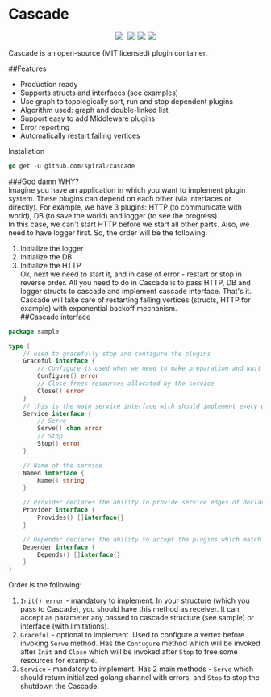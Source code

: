 # Cascade
<p align="center">
	<a href="https://pkg.go.dev/github.com/spiral/cascade?tab=doc"><img src="https://godoc.org/github.com/spiral/cascade?status.svg"></a>
	<a href="https://github.com/spiral/cascade/actions"><img src="https://github.com/spiral/cascade/workflows/CI/badge.svg" alt=""></a>
	<a href="https://goreportcard.com/report/github.com/spiral/cascade"><img src="https://goreportcard.com/badge/github.com/spiral/cascade"></a>
	<a href="https://codecov.io/gh/spiral/cascade/"><img src="https://codecov.io/gh/spiral/cascade/branch/master/graph/badge.svg"></a>
	<a href="https://discord.gg/TFeEmCs"><img src="https://img.shields.io/badge/discord-chat-magenta.svg"></a>
</p>

Cascade is an open-source (MIT licensed) plugin container.

##Features

- Production ready
- Supports structs and interfaces (see examples)
- Use graph to topologically sort, run and stop dependent plugins
- Algorithm used: graph and double-linked list
- Support easy to add Middleware plugins
- Error reporting
- Automatically restart failing vertices


Installation
```go
go get -u github.com/spiral/cascade
```

###God damn WHY?  
Imagine you have an application in which you want to implement plugin system. These plugins can depend on each other (via interfaces or directly).
For example, we have 3 plugins: HTTP (to communicate with world), DB (to save the world) and logger (to see the progress).  
In this case, we can't start HTTP before we start all other parts. Also, we need to have logger first. So, the order will be the following:  
1. Initialize the logger
2. Initialize the DB
3. Initialize the HTTP  
Ok, next we need to start it, and in case of error - restart or stop in reverse order. All you need to do in Cascade is to pass HTTP, DB and logger structs to cascade and implement cascade interface. That's it. Cascade will take care of restarting failing vertices (structs, HTTP for example) with exponential backoff mechanism.  
##Cascade interface
```go
package sample

type (
	// used to gracefully stop and configure the plugins
	Graceful interface {
		// Configure is used when we need to make preparation and wait for all services till Serve
		Configure() error
		// Close frees resources allocated by the service
		Close() error
	}
	// this is the main service interface with should implement every plugin
	Service interface {
		// Serve
		Serve() chan error
		// Stop
		Stop() error
	}

	// Name of the service
	Named interface {
		Name() string
	}

	// Provider declares the ability to provide service edges of declared types.
	Provider interface {
		Provides() []interface{}
	}

	// Depender declares the ability to accept the plugins which match the provided method signature.
	Depender interface {
		Depends() []interface{}
	}
)  
```
Order is the following:
1. `Init() error` - mandatory to implement. In your structure (which you pass to Cascade), you should have this method as receiver. It can accept as parameter any passed to cascade structure (see sample) or interface (with limitations).  
2. `Graceful` - optional to implement. Used to configure a vertex before invoking `Serve` method. Has the `Confugure` method which will be invoked after `Init` and `Close` which will be invoked after `Stop` to free some resources for example.
3. `Service` - mandatory to implement. Has 2 main methods - `Serve` which should return initialized golang channel with errors, and `Stop` to stop the shutdown the Cascade.
